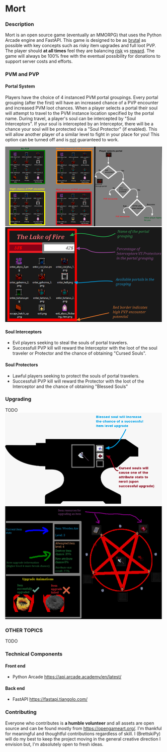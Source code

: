# Mort

### Description
Mort is an open source game (eventually an MMORPG) that uses the Python Arcade engine and FastAPI. This game is designed to be 
as <ins>brutal</ins> as possible with key concepts such as risky item upgrades and full loot PVP. The player should 
**at all times** feel they are balancing <ins>risk</ins> vs <ins>reward</ins>. The game will always be 100% 
free with the eventual possibility for donations to support server costs and efforts. 

### PVM and PVP
#### Portal System
Players have the choice of 4 instanced PVM portal groupings. Every portal grouping (after the first) will have an increased
chance of a PVP encounter and increased PVM loot chances. When a player selects a portal their soul will attempt to travel to the 
PVM instance location specified by the portal name. During travel, a player's soul can be intercepted by "Soul Interceptors". 
If your soul is intercepted by an Interceptor, there will be a chance your soul will be protected via a "Soul Protector"
(if enabled). This will allow another player of a similar level to fight in your place for you! This option can be turned off and is 
<ins>not</ins> guaranteed to work.

![](ideas/portal_pvp.png)
![](ideas/portal_grouping.png)

#### Soul Interceptors
* Evil players seeking to steal the souls of portal travelers.  
* Successfull PVP kill will reward the Interceptor with the loot of the soul traveler or Protector and the chance of obtaining 
"Cursed Souls".
#### Soul Protectors
* Lawful players seeking to protect the souls of portal travelers.  
* Successfull PVP kill will reward the Protector with the loot of the Interceptor and the chance of obtaining "Blessed Souls"

### Upgrading
TODO 
![](ideas/upgrading.png)
![](ideas/upgrading_mockup.png)
### OTHER TOPICS 
TODO

### Technical Components 
#### Front end
* Python Arcade https://api.arcade.academy/en/latest/
#### Back end
* FastAPI https://fastapi.tiangolo.com/

### Contributing
Everyone who contributes is **a humble volunteer** and all assets are open source and can be found mostly from 
https://opengameart.org/. I'm thankful for meaningful and thoughtful contributions regardless of skill. I (BrettskiPy) will do my 
best to keep the project moving in the general creative direction I envision but, I'm absolutely open to fresh ideas. 
